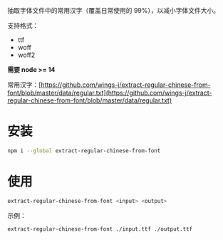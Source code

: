抽取字体文件中的常用汉字（覆盖日常使用的 99%），以减小字体文件大小。

支持格式：

- ttf
- woff
- woff2

**需要 node >= 14**

常用汉字：[https://github.com/wings-j/extract-regular-chinese-from-font/blob/master/data/regular.txt](https://github.com/wings-j/extract-regular-chinese-from-font/blob/master/data/regular.txt)

# 安装

```sh
npm i --global extract-regular-chinese-from-font
```

# 使用

```sh
extract-regular-chinese-from-font <input> <output>
```

示例：

```sh
extract-regular-chinese-from-font ./input.ttf ./output.ttf
```
